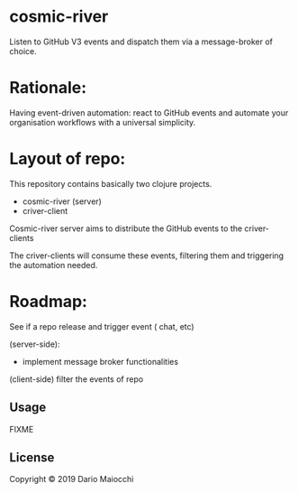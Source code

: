 # cosmic-river

Listen to GitHub V3 events and dispatch them via a message-broker of choice.

# Rationale:

Having event-driven automation: react to GitHub events and automate your organisation workflows with a universal simplicity.

# Layout of repo:

This repository contains basically two clojure projects.

- cosmic-river (server)
- criver-client

Cosmic-river server aims to distribute the GitHub events to the criver-clients

The criver-clients will consume these events, filtering them and triggering the automation needed.

# Roadmap:

See if a repo release and trigger event ( chat, etc)

(server-side): 
- implement message broker functionalities

(client-side)
filter the events of repo


## Usage

FIXME

## License

Copyright © 2019 Dario Maiocchi
